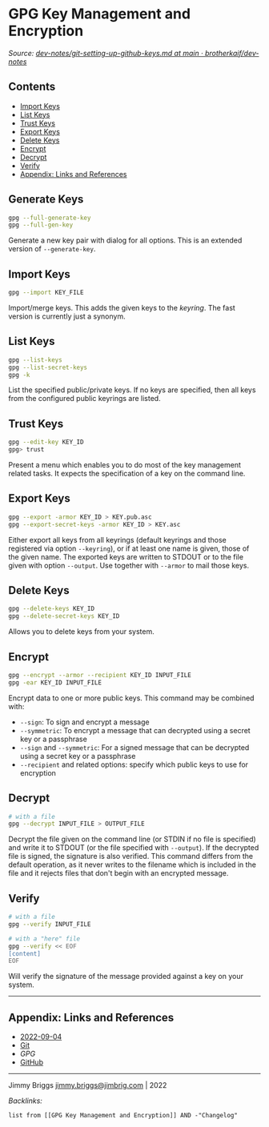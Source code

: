 # GPG Key Management and Encryption

*Source: [dev-notes/git-setting-up-github-keys.md at main · brotherkaif/dev-notes](https://github.com/brotherkaif/dev-notes/blob/main/gpg/gpg-key-management.md)*

## Contents

* [Import Keys](GPG%20Key%20Management%20and%20Encryption.md#import-keys)
* [List Keys](GPG%20Key%20Management%20and%20Encryption.md#list-keys)
* [Trust Keys](GPG%20Key%20Management%20and%20Encryption.md#trust-keys)
* [Export Keys](GPG%20Key%20Management%20and%20Encryption.md#export-keys)
* [Delete Keys](GPG%20Key%20Management%20and%20Encryption.md#delete-keys)
* [Encrypt](GPG%20Key%20Management%20and%20Encryption.md#encrypt)
* [Decrypt](GPG%20Key%20Management%20and%20Encryption.md#decrypt)
* [Verify](GPG%20Key%20Management%20and%20Encryption.md#verify)
* [Appendix: Links and References](GPG%20Key%20Management%20and%20Encryption.md#appendix-links-and-references)

## Generate Keys

````bash
gpg --full-generate-key
gpg --full-gen-key
````

Generate a new key pair with dialog for all options.  This is an extended version of `--generate-key`.

## Import Keys

````bash
gpg --import KEY_FILE
````

Import/merge keys. This adds the given keys to the *keyring*. The fast version is currently just a synonym.

## List Keys

````bash
gpg --list-keys
gpg --list-secret-keys
gpg -k
````

List the specified public/private keys.  If no keys are specified, then all keys from the configured public keyrings are listed.

## Trust Keys

````bash
gpg --edit-key KEY_ID
gpg> trust
````

Present a menu which enables you to do most of the key management related tasks.  It expects the specification of a key on the command line.

## Export Keys

````bash
gpg --export -armor KEY_ID > KEY.pub.asc
gpg --export-secret-keys -armor KEY_ID > KEY.asc
````

Either export all keys from all keyrings (default keyrings and those registered via option `--keyring`), or if at least one name is given, those of the given name. The exported keys are written to STDOUT or to the file given with option `--output`.  Use together with `--armor` to mail those keys.

## Delete Keys

````bash
gpg --delete-keys KEY_ID
gpg --delete-secret-keys KEY_ID
````

Allows you to delete keys from your system.

## Encrypt

````bash
gpg --encrypt --armor --recipient KEY_ID INPUT_FILE
gpg -ear KEY_ID INPUT_FILE
````

Encrypt data to one or more public keys. This command may be combined with:

* `--sign`: To sign and encrypt a message
* `--symmetric`: To encrypt a message that can decrypted using a secret key or a passphrase
* `--sign` and `--symmetric`: For a signed message that can be decrypted using a secret key or a passphrase
* `--recipient` and related options: specify which public keys to use for encryption

## Decrypt

````bash
# with a file
gpg --decrypt INPUT_FILE > OUTPUT_FILE
````

Decrypt the file given on the command line (or STDIN if no file is specified) and write it to STDOUT (or the file specified with `--output`). If the decrypted file is signed, the signature is also verified. This command differs from the default operation, as it never writes to the filename which is included in the file and it rejects files that don't begin with an encrypted message.

## Verify

````bash
# with a file
gpg --verify INPUT_FILE

# with a "here" file
gpg --verify << EOF
[content]
EOF
````

Will verify the signature of the message provided against a key on your system.

---

## Appendix: Links and References

* [2022-09-04](../2-Areas/Daily-Notes/2022/2022-09/2022-09-04.md)
* [Git](../3-Resources/Tools/Developer%20Tools/Version%20Control/Git.md)
* *GPG*
* [GitHub](../3-Resources/Tools/Developer%20Tools/Version%20Control/GitHub.md)

---

Jimmy Briggs <jimmy.briggs@jimbrig.com> | 2022

*Backlinks:*

````dataview
list from [[GPG Key Management and Encryption]] AND -"Changelog"
````
